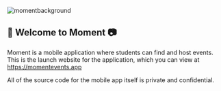![momentbackground](https://user-images.githubusercontent.com/59634395/220538494-729fd252-a159-4a8c-8eb5-257f027f783b.png)

## 🌟 Welcome to Moment 📷

Moment is a mobile application where students can find and host events. This is the launch website for the application, which you can view at https://momentevents.app

All of the source code for the mobile app itself is private and confidential.
